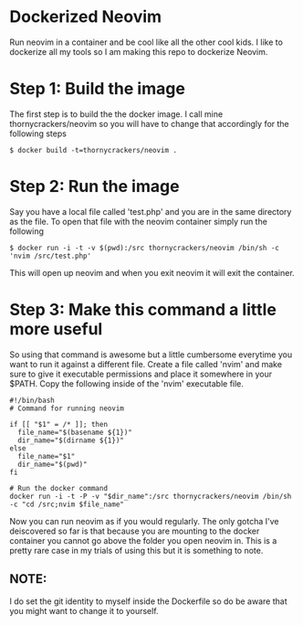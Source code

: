 # Dockerized Neovim
Run neovim in a container and be cool like all the other cool kids.
I like to dockerize all my tools so I am making this repo to dockerize Neovim.

# Step 1: Build the image
The first step is to build the the docker image.
I call mine thornycrackers/neovim so you will have to change that accordingly for the following steps
```
$ docker build -t=thornycrackers/neovim .
```

# Step 2: Run the image
Say you have a local file called 'test.php' and you are in the same directory as the file.
To open that file with the neovim container simply run the following
```
$ docker run -i -t -v $(pwd):/src thornycrackers/neovim /bin/sh -c 'nvim /src/test.php'
```
This will open up neovim and when you exit neovim it will exit the container.

# Step 3: Make this command a little more useful
So using that command is awesome but a little cumbersome everytime you want to run it against a different file.
Create a file called 'nvim' and make sure to give it executable permissions and place it somewhere in your $PATH.
Copy the following inside of the 'nvim' executable file.

```
#!/bin/bash
# Command for running neovim

if [[ "$1" = /* ]]; then
  file_name="$(basename ${1})"
  dir_name="$(dirname ${1})"
else
  file_name="$1"
  dir_name="$(pwd)"
fi

# Run the docker command
docker run -i -t -P -v "$dir_name":/src thornycrackers/neovim /bin/sh -c "cd /src;nvim $file_name"
```

Now you can run neovim as if you would regularly.
The only gotcha I've deiscovered so far is that because you are mounting to the docker container you cannot go above the folder you open neovim in.
This is a pretty rare case in my trials of using this but it is something to note.

## NOTE:
I do set the git identity to myself inside the Dockerfile so do be aware that you might want to change it to yourself.

